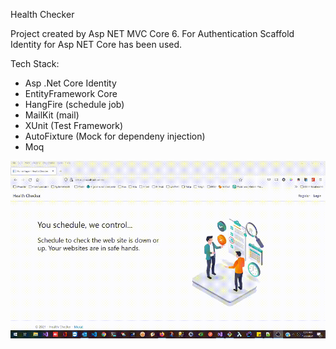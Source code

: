Health Checker

Project created by Asp NET MVC Core 6.
For Authentication Scaffold Identity for Asp NET Core has been used.

Tech Stack:
- Asp .Net Core Identity
- EntityFramework Core
- HangFire (schedule job)
- MailKit (mail)
- XUnit (Test Framework)
- AutoFixture (Mock for dependeny injection)
- Moq


![preview](https://github.com/arslanmurat06/healthchecker/blob/master/2021-12-02-01-23-25_1.gif)


